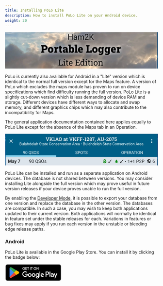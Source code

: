 ```yaml
---
title: Installing PoLo Lite
description: How to install PoLo Lite on your Android device.
weight: 20
---
```

![image](./pololiteheader.png)

PoLo is currently also available for Android in a "Lite" version which is identical to the normal full version except for the Maps feature. A version of PoLo which excludes the maps module has proven to run on device specifications which find difficulty running the full version. PoLo Lite is a slightly cut-down version which is less demanding of device RAM and storage. Different devices have different ways to allocate and swap memory, and different graphics chips which may also contribute to the incompatibility for Maps.

The general application documentation contained here applies equally to PoLo Lite except for the absence of the Maps tab in an Operation.

![image](./pololitetabs.png)

PoLo Lite can be installed and run as a separate application on Android devices. The database is not shared between versions. You may consider installing Lite alongside the full version which may prove useful in future version releases if your device proves unable to run the full version.

By enabling the [Developer Mode](../developer-mode/), it is possible to export your database from one version and replace the database in the other version. The databases are compatible. In such a case, you may wish to keep both applications updated to their current version. Both applications will normally be identical in feature set under the stable releases for each. Variations in features or bug fixes may apply if you run each version in the unstable or bleeding edge release paths.

### Android
PoLo Lite is available in the Google Play Store. You can install it by clicking the badge below:

<a href='https://play.google.com/store/apps/details?id=com.ham2k.polo.lite'  target='_blank'><img src='google-play-badge.png' alt='Google Play Store' width='186' /></a>

